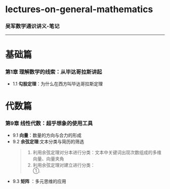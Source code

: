 # lectures-on-general-mathematics
### 吴军数学通识讲义-笔记
---

# 基础篇
### 第1章 理解数学的线索：从毕达哥拉斯讲起  
* 1.1  __勾股定理__：为什么在西方叫毕达哥拉斯定理

# 代数篇
### 第9章 线性代数：超乎想象的使用工具  
* 9.1 __向量__：数量的方向与合力的形成
* 9.2 __余弦定理__:文本分类与简历的筛选
  > 1. 利用余弦定理对分本进行分类：文本中关键词出现次数组成的多维向量、向量夹角
  > 2. 利用余弦定理对建立进行分类：  
  >    ①.
* 9.3 __矩阵__ ：多元思维的应用


